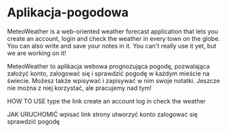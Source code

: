# Aplikacja-pogodowa


MeteoWeather is a web-oriented weather forecast application that lets you create an account, login and check the weather in every town on the globe.
You can also write and save your notes in it.
You can't really use it yet, but we are working on it!

MeteoWeather to aplikacja webowa prognozująca pogodę, pozwalająca założyć konto, zalogować się i sprawdzić pogodę w każdym mieście na świecie.
Możesz także wpisywać i zapisywać w nim swoje notatki.
Jeszcze nie można z niej korzystać, ale pracujemy nad tym!

HOW TO USE
type the link
create an account
log in
check the weather

JAK URUCHOMIĆ
wpisać link strony
utworzyć konto
zalogować się
sprawdzić pogodę

